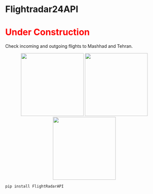 
# Flightradar24API

<h1 style="color: red">Under Construction</h1>
Check incoming and outgoing flights to Mashhad and Tehran.


<center>
  <p float="left">
    <img src="https://s8.uupload.ir/files/997200_b4b5284232_280_mvp.jpg" height="200" />
    <img src="https://s8.uupload.ir/files/unnamed_q8h8.jpg" height="200" /> 
    <img src="https://s8.uupload.ir/files/mehrabad-airport-4_r8zx.jpg" height="200" />
  </p>
</center>


```
pip install FlightRadarAPI
```

